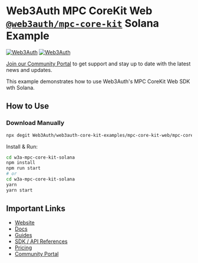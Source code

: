 # Web3Auth MPC CoreKit Web [`@web3auth/mpc-core-kit`](https://web3auth.io/docs/sdk/core-kit/mpc-core-kit) Solana Example

[![Web3Auth](https://img.shields.io/badge/Web3Auth-SDK-blue)](https://web3auth.io/docs/sdk/core-kit/mpc-core-kit)
[![Web3Auth](https://img.shields.io/badge/Web3Auth-Community-cyan)](https://community.web3auth.io)

[Join our Community Portal](https://community.web3auth.io/) to get support and stay up to date with the latest news and updates.

This example demonstrates how to use Web3Auth's MPC CoreKit Web SDK wth Solana.

## How to Use

### Download Manually

```bash
npx degit Web3Auth/web3auth-core-kit-examples/mpc-core-kit-web/mpc-core-kit-solana w3a-mpc-core-kit-solana
```

Install & Run:

```bash
cd w3a-mpc-core-kit-solana
npm install
npm run start
# or
cd w3a-mpc-core-kit-solana
yarn
yarn start
```

## Important Links

- [Website](https://web3auth.io)
- [Docs](https://web3auth.io/docs)
- [Guides](https://web3auth.io/docs/guides)
- [SDK / API References](https://web3auth.io/docs/sdk)
- [Pricing](https://web3auth.io/pricing.html)
- [Community Portal](https://community.web3auth.io)
